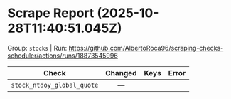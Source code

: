 # Scrape Report (2025-10-28T11:40:51.045Z)

Group: `stocks`  |  Run: https://github.com/AlbertoRoca96/scraping-checks-scheduler/actions/runs/18873545996

| Check | Changed | Keys | Error |
|---|:---:|:--|:--|
| `stock_ntdoy_global_quote` | — |  |  |

